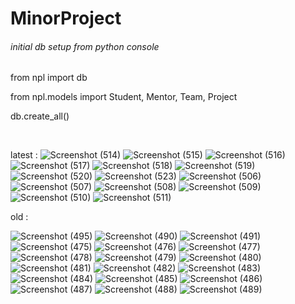 # MinorProject

<h6>initial db setup from python console</h6>
<p>from npl import db<p>
<p>from npl.models import Student, Mentor, Team, Project<p>
<p>db.create_all()<p>
 <br>
 
 latest :
![Screenshot (514)](https://user-images.githubusercontent.com/62144435/182353167-dd1d63be-2628-4883-be02-1029f3fe62b6.png)
![Screenshot (515)](https://user-images.githubusercontent.com/62144435/182353171-7d1e5393-e1f5-4160-a585-1b6059598be7.png)
![Screenshot (516)](https://user-images.githubusercontent.com/62144435/182353174-fb3ebdfb-153a-4f85-a727-aef10b7e123d.png)
![Screenshot (517)](https://user-images.githubusercontent.com/62144435/182353178-9eae790c-d5d6-4dde-9377-99482062a2a0.png)
![Screenshot (518)](https://user-images.githubusercontent.com/62144435/182353181-18213265-a07a-41af-968c-a61f962471a9.png)
![Screenshot (519)](https://user-images.githubusercontent.com/62144435/182353184-f0a61a7e-7008-475b-8566-4dbeaa357d93.png)
![Screenshot (520)](https://user-images.githubusercontent.com/62144435/182353188-1c6d2837-258a-4476-937a-27d014176fef.png)
![Screenshot (523)](https://user-images.githubusercontent.com/62144435/182353150-624705d0-f7dd-4c78-a007-a868e1c8f7e3.png)
![Screenshot (506)](https://user-images.githubusercontent.com/62144435/182353151-86b5189a-dfe1-4e0e-ab78-21967a7a56a1.png)
![Screenshot (507)](https://user-images.githubusercontent.com/62144435/182353153-b34ab939-f59a-4a09-b24c-a3756ac0ff51.png)
![Screenshot (508)](https://user-images.githubusercontent.com/62144435/182353154-a730edbf-5769-4b61-bd7f-60b52ed4f2d5.png)
![Screenshot (509)](https://user-images.githubusercontent.com/62144435/182353155-9c46ade3-93b2-46d5-8526-3bf66058b463.png)
![Screenshot (510)](https://user-images.githubusercontent.com/62144435/182353157-a54f3628-77db-43e6-84b3-129fd9cf2823.png)
![Screenshot (511)](https://user-images.githubusercontent.com/62144435/182353159-715a3141-5e00-4e0f-aa0d-83b01cb8a735.png)

 
 old :

![Screenshot (495)](https://user-images.githubusercontent.com/62144435/180678959-d644d092-f882-4b63-a4d8-e3aad751b8ee.png)
![Screenshot (490)](https://user-images.githubusercontent.com/62144435/180609246-43790090-d93b-40de-b5cd-9afc9fcf2356.png)
![Screenshot (491)](https://user-images.githubusercontent.com/62144435/180609250-73d57ac6-71b4-4ce7-8871-3f5f44d58e43.png)
![Screenshot (475)](https://user-images.githubusercontent.com/62144435/180609251-57c1217a-6134-45f0-b19f-6ac887da6437.png)
![Screenshot (476)](https://user-images.githubusercontent.com/62144435/180609252-c3000afe-e193-4f1e-b43e-afed0d64e420.png)
![Screenshot (477)](https://user-images.githubusercontent.com/62144435/180609254-5db4f94c-f5af-4585-827d-844929a10768.png)
![Screenshot (478)](https://user-images.githubusercontent.com/62144435/180609257-bedbb8f7-4756-42f5-b420-c248c32fc150.png)
![Screenshot (479)](https://user-images.githubusercontent.com/62144435/180609260-ed96821e-c006-4a95-9fbe-fe5c63d93b9e.png)
![Screenshot (480)](https://user-images.githubusercontent.com/62144435/180609262-ce398682-94aa-4037-b5bb-80f220aa22f8.png)
![Screenshot (481)](https://user-images.githubusercontent.com/62144435/180609265-660ea36c-8f10-41e6-88a1-7adb2f8254bd.png)
![Screenshot (482)](https://user-images.githubusercontent.com/62144435/180609268-92f34ef9-a566-4f39-b91f-76e43e7a032b.png)
![Screenshot (483)](https://user-images.githubusercontent.com/62144435/180609269-a1b8407f-7c5a-4531-8338-14cc2ef2a611.png)
![Screenshot (484)](https://user-images.githubusercontent.com/62144435/180609270-08bf7380-d9bf-43ac-bd46-f5ccd060d671.png)
![Screenshot (485)](https://user-images.githubusercontent.com/62144435/180609272-e80886f4-8754-42b4-9db9-39138f0010af.png)
![Screenshot (486)](https://user-images.githubusercontent.com/62144435/180609274-24e2b2f3-a870-4401-af83-b4fed1571391.png)
![Screenshot (487)](https://user-images.githubusercontent.com/62144435/180609276-4f9decdb-fa40-42f4-ab24-151e48cb0843.png)
![Screenshot (488)](https://user-images.githubusercontent.com/62144435/180609280-938385d2-374f-40e8-be70-16319c9e1312.png)
![Screenshot (489)](https://user-images.githubusercontent.com/62144435/180609283-efecada2-20b2-4d1e-862b-0a830923e193.png)

